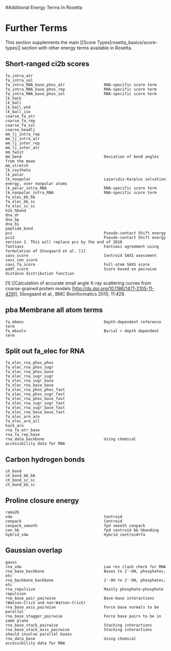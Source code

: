 #Additional Energy Terms In Rosetta 

Further Terms
=====================
This section supplements the main [[Score Types|rosetta_basics/score-types]] section with other energy terms available in Rosetta.

Short-ranged ci2b scores
------------------------

```
fa_intra_atr
fa_intra_sol
fa_intra_RNA_base_phos_atr                 RNA-specific score term
fa_intra_RNA_base_phos_rep                 RNA-specific score term
fa_intra_RNA_base_phos_sol                 RNA-specific score term
lk_hack
lk_ball
lk_ball_wtd
lk_ball_iso
coarse_fa_atr
coarse_fa_rep
coarse_fa_sol
coarse_beadlj
mm_lj_intra_rep
mm_lj_intra_atr
mm_lj_inter_rep
mm_lj_inter_atr
mm_twist                                   
mm_bend                                    Deviation of bond angles from the mean
mm_stretch                                 
lk_costheta
lk_polar
lk_nonpolar                                Lazaridis-Karplus solvation energy, over nonpolar atoms
lk_polar_intra_RNA                         RNA-specific score term
lk_nonpolar_intra_RNA                      RNA-specific score term
fa_elec_bb_bb
fa_elec_bb_sc
fa_elec_sc_sc
h2o_hbond
dna_dr
dna_bp
dna_bs
peptide_bond
pcs                                        Pseudo-contact Shift energy
pcs2                                       Pseudo-contact Shift energy version 2. This will replace pcs by the end of 2010
fastsaxs                                   Fastsaxs agreement using formulation of Stovgaard et al. [1]
saxs_score                                 Centroid SAXS asessment
saxs_cen_score
saxs_fa_score                              Full-atom SAXS score
pddf_score                                 Score based on pairwise distance distribution function
```

[1] [[Calculation of accurate small angle X-ray scattering curves from coarse-grained protein models |http://dx.doi.org/10.1186/1471-2105-11-429]], Stovgaard et al., BMC Bioinformatics 2010, 11:429.

pba Membrane all atom terms
---------------------------

```
fa_mbenv                                   Depth-dependent reference term
fa_mbsolv                                  Burial + depth dependent term
```

Split out fa_elec for RNA
-------------------------

```
fa_elec_rna_phos_phos
fa_elec_rna_phos_sugr
fa_elec_rna_phos_base
fa_elec_rna_sugr_sugr
fa_elec_rna_sugr_base
fa_elec_rna_base_base
fa_elec_rna_phos_phos_fast
fa_elec_rna_phos_sugr_fast
fa_elec_rna_phos_base_fast
fa_elec_rna_sugr_sugr_fast
fa_elec_rna_sugr_base_fast
fa_elec_rna_base_base_fast
fa_elec_aro_aro
fa_elec_aro_all
hack_aro
rna_fa_atr_base
rna_fa_rep_base
rna_data_backbone                          Using chemical accessibility data for RNA
```

Carbon hydrogen bonds
---------------------

```
ch_bond                                    
ch_bond_bb_bb
ch_bond_sc_sc
ch_bond_bb_sc
```

Proline closure energy
----------------------

```
rama2b
vdw                                        Centroid
cenpack                                    Centroid
cenpack_smooth                             fpd smooth cenpack
cen_hb                                     fpd centroid bb hbonding
hybrid_vdw                                 Hybrid centroid+fa
```

Gaussian overlap
----------------

```
gauss
rna_vdw                                    Low res clash check for RNA
rna_base_backbone                          Bases to 2'-OH, phosphates, etc
rna_backbone_backbone                      2'-OH to 2'-OH, phosphates, etc
rna_repulsive                              Mainly phosphate-phosphate repulsion
rna_base_pair_pairwise                     Base-base interactions (Watson-Crick and non-Watson-Crick)
rna_base_axis_pairwise                     Force base normals to be parallel
rna_base_stagger_pairwise                  Force base pairs to be in same plane
rna_base_stack_pairwise                    Stacking interactions
rna_base_stack_axis_pairwise               Stacking interactions should involve parallel bases
rna_data_base                              Using chemical accessibility data for RNA
```

